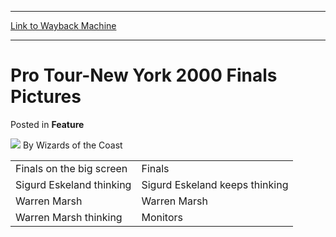 
---
[Link to Wayback Machine](https://web.archive.org/web/20220517073150/https://magic.wizards.com/en/articles/archive/feature/pro-tour-new-york-2000-finals-pictures-2000-01-01)

[_metadata_:wayback_url]:- "https://magic.wizards.com/en/articles/archive/feature/pro-tour-new-york-2000-finals-pictures-2000-01-01"
[_metadata_:wayback_raw_url]:- "https://web.archive.org/web/20220517073150id_/https://magic.wizards.com/en/articles/archive/feature/pro-tour-new-york-2000-finals-pictures-2000-01-01"
[_metadata_:wayback_capture_timestamp]:- "2022-05-17 07:31:50+00:00"
[_metadata_:description]:- "Finals on the big screen Finals  Sigurd Eskeland thinking Sigurd Eskeland keeps thinking  Warren Marsh Warren Marsh  Warren Marsh thinking Monitors"
[_metadata_:generator]:- "Drupal 7 (http://drupal.org)"
---


Pro Tour-New York 2000 Finals Pictures
======================================



 Posted in **Feature**







![](https://media.magic.wizards.com/styles/auth_small/public/images/person/wizards_author.jpg)
By Wizards of the Coast














|  |  |
| --- | --- |
| Finals on the big screen | Finals |
| Sigurd Eskeland thinking | Sigurd Eskeland keeps thinking |
| Warren Marsh | Warren Marsh |
| Warren Marsh thinking | Monitors |







